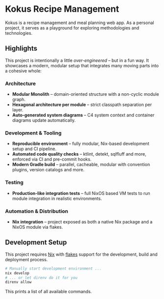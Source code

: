 # Kokus Recipe Management

Kokus is a recipe management and meal planning web app. As a personal project, it serves as a playground for exploring methodologies and technologies.

## Highlights

This project is intentionally a little *over-engineered* – but in a fun way. It showcases a modern, modular setup that integrates many moving parts into a cohesive whole:

### Architecture

* **Modular Monolith** – domain-oriented structure with a non-cyclic module graph.
* **Hexagonal architecture per module** – strict classpath separation per layer.
* **Auto-generated system diagrams** – C4 system context and container diagrams update automatically.

### Development & Tooling

* **Reproducible environment** – fully modular, Nix-based development setup and CI pipeline.
* **Automated code quality checks** – ktlint, detekt, sqlfluff and more, enforced via CI and pre-commit hooks.
* **Modern Gradle build** – parallel, cacheable, modular with convention plugins, version catalogs and more.

### Testing

* **Production-like integration tests** – full NixOS based VM tests to run module integration in realistic environments.

### Automation & Distribution

* **Nix integration** – project exposed as both a native Nix package and a NixOS module via flakes.

## Development Setup

This project requires [Nix](https://nixos.org/) with [flakes](https://nixos.wiki/wiki/Flakes) support for the development, build and deployment process.

```bash
# Manually start development environment ...
nix develop
# ... or let direnv do it for you
direnv allow
```

This prints a list of all available commands.
